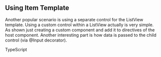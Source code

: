 ## Using Item Template

Another popular scenario is using a separate control for the ListView template. 
Using a custom control within a ListView actually is very simple.
As shown just creating a custom component and add it to directives of the host component. 
Another interesting part is how data is passed to the child control (via @Input decorator).

TypeScript
<snippet id='using-item-template-code'/>
